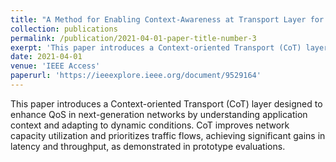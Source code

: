 ```yaml
---
title: "A Method for Enabling Context-Awareness at Transport Layer for Improved Quality-of-Service Control"
collection: publications
permalink: /publication/2021-04-01-paper-title-number-3
exerpt: 'This paper introduces a Context-oriented Transport (CoT) layer designed to enhance QoS in next-generation networks by understanding application context and adapting to dynamic conditions. CoT improves network capacity utilization and prioritizes traffic flows, achieving significant gains in latency and throughput, as demonstrated in prototype evaluations.'
date: 2021-04-01
venue: 'IEEE Access'
paperurl: 'https://ieeexplore.ieee.org/document/9529164'
---
```

This paper introduces a Context-oriented Transport (CoT) layer designed to enhance QoS in next-generation networks by understanding application context and adapting to dynamic conditions. CoT improves network capacity utilization and prioritizes traffic flows, achieving significant gains in latency and throughput, as demonstrated in prototype evaluations.
